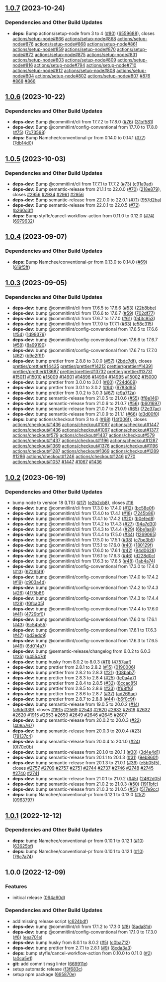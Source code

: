 ## [1.0.7](https://github.com/Th3S4mur41/demo-auto-security-release/compare/v1.0.6...v1.0.7) (2023-10-24)


### Dependencies and Other Build Updates

* **deps:** Bump actions/setup-node from 3 to 4 ([#80](https://github.com/Th3S4mur41/demo-auto-security-release/issues/80)) ([6559688](https://github.com/Th3S4mur41/demo-auto-security-release/commit/65596886a08bffbe0024c565deea1a2a4acbf77e)), closes [actions/setup-node#866](https://github.com/actions/setup-node/issues/866) [actions/setup-node#868](https://github.com/actions/setup-node/issues/868) [actions/setup-node#876](https://github.com/actions/setup-node/issues/876) [actions/setup-node#868](https://github.com/actions/setup-node/issues/868) [actions/setup-node#861](https://github.com/actions/setup-node/issues/861) [actions/setup-node#859](https://github.com/actions/setup-node/issues/859) [actions/setup-node#870](https://github.com/actions/setup-node/issues/870) [actions/setup-node#872](https://github.com/actions/setup-node/issues/872) [actions/setup-node#875](https://github.com/actions/setup-node/issues/875) [actions/setup-node#831](https://github.com/actions/setup-node/issues/831) [actions/setup-node#803](https://github.com/actions/setup-node/issues/803) [actions/setup-node#809](https://github.com/actions/setup-node/issues/809) [actions/setup-node#816](https://github.com/actions/setup-node/issues/816) [actions/setup-node#794](https://github.com/actions/setup-node/issues/794) [actions/setup-node#710](https://github.com/actions/setup-node/issues/710) [actions/setup-node#812](https://github.com/actions/setup-node/issues/812) [actions/setup-node#808](https://github.com/actions/setup-node/issues/808) [actions/setup-node#804](https://github.com/actions/setup-node/issues/804) [actions/setup-node#802](https://github.com/actions/setup-node/issues/802) [actions/setup-node#807](https://github.com/actions/setup-node/issues/807) [#876](https://github.com/Th3S4mur41/demo-auto-security-release/issues/876) [#868](https://github.com/Th3S4mur41/demo-auto-security-release/issues/868) [#866](https://github.com/Th3S4mur41/demo-auto-security-release/issues/866)

## [1.0.6](https://github.com/Th3S4mur41/demo-auto-security-release/compare/v1.0.5...v1.0.6) (2023-10-22)


### Dependencies and Other Build Updates

* **deps-dev:** Bump @commitlint/cli from 17.7.2 to 17.8.0 ([#76](https://github.com/Th3S4mur41/demo-auto-security-release/issues/76)) ([31bf581](https://github.com/Th3S4mur41/demo-auto-security-release/commit/31bf581c2316e20fe8994f425e62ca4e4ef76a5d))
* **deps-dev:** Bump @commitlint/config-conventional from 17.7.0 to 17.8.0 ([#75](https://github.com/Th3S4mur41/demo-auto-security-release/issues/75)) ([7c73598](https://github.com/Th3S4mur41/demo-auto-security-release/commit/7c735981a50913bd691737a9c8a8b3fae78bc416))
* **deps:** Bump Namchee/conventional-pr from 0.14.0 to 0.14.1 ([#77](https://github.com/Th3S4mur41/demo-auto-security-release/issues/77)) ([7db14d0](https://github.com/Th3S4mur41/demo-auto-security-release/commit/7db14d0331e548c444cc2db43f45a29560f356f0))

## [1.0.5](https://github.com/Th3S4mur41/demo-auto-security-release/compare/v1.0.4...v1.0.5) (2023-10-03)


### Dependencies and Other Build Updates

* **deps-dev:** Bump @commitlint/cli from 17.7.1 to 17.7.2 ([#73](https://github.com/Th3S4mur41/demo-auto-security-release/issues/73)) ([c91a9ad](https://github.com/Th3S4mur41/demo-auto-security-release/commit/c91a9ad5743608eb6e218d3e4caa564d6aa10fdd))
* **deps-dev:** Bump semantic-release from 21.1.1 to 22.0.0 ([#70](https://github.com/Th3S4mur41/demo-auto-security-release/issues/70)) ([218e879](https://github.com/Th3S4mur41/demo-auto-security-release/commit/218e879d6248a5eede80d1dae21ec971ab5cf98d)), closes [#2956](https://github.com/Th3S4mur41/demo-auto-security-release/issues/2956) [#2934](https://github.com/Th3S4mur41/demo-auto-security-release/issues/2934) [#2961](https://github.com/Th3S4mur41/demo-auto-security-release/issues/2961) [#2956](https://github.com/Th3S4mur41/demo-auto-security-release/issues/2956)
* **deps-dev:** Bump semantic-release from 22.0.0 to 22.0.1 ([#71](https://github.com/Th3S4mur41/demo-auto-security-release/issues/71)) ([957d2ba](https://github.com/Th3S4mur41/demo-auto-security-release/commit/957d2bacc24b81947d228c947fa98b4610be5f26))
* **deps-dev:** Bump semantic-release from 22.0.1 to 22.0.5 ([#72](https://github.com/Th3S4mur41/demo-auto-security-release/issues/72)) ([b260d3f](https://github.com/Th3S4mur41/demo-auto-security-release/commit/b260d3fafe3ed5dea54c8bffea43ee2472dfc379))
* **deps:** Bump styfle/cancel-workflow-action from 0.11.0 to 0.12.0 ([#74](https://github.com/Th3S4mur41/demo-auto-security-release/issues/74)) ([6979632](https://github.com/Th3S4mur41/demo-auto-security-release/commit/6979632fcaa8e376c55959a32a9cccf683ddb898))

## [1.0.4](https://github.com/Th3S4mur41/demo-auto-security-release/compare/v1.0.3...v1.0.4) (2023-09-07)


### Dependencies and Other Build Updates

* **deps:** Bump Namchee/conventional-pr from 0.13.0 to 0.14.0 ([#69](https://github.com/Th3S4mur41/demo-auto-security-release/issues/69)) ([619f5ff](https://github.com/Th3S4mur41/demo-auto-security-release/commit/619f5ff05564499d42acf689ec4de86f5391e64a))

## [1.0.3](https://github.com/Th3S4mur41/demo-auto-security-release/compare/v1.0.2...v1.0.3) (2023-09-05)


### Dependencies and Other Build Updates

* **deps-dev:** bump @commitlint/cli from 17.6.5 to 17.6.6 ([#53](https://github.com/Th3S4mur41/demo-auto-security-release/issues/53)) ([22b8bbe](https://github.com/Th3S4mur41/demo-auto-security-release/commit/22b8bbe1371e9eb4f18b48d92984ffb19f08b495))
* **deps-dev:** bump @commitlint/cli from 17.6.6 to 17.6.7 ([#59](https://github.com/Th3S4mur41/demo-auto-security-release/issues/59)) ([702df77](https://github.com/Th3S4mur41/demo-auto-security-release/commit/702df77f2b012f9a0855e8444489265ba79fbcf7))
* **deps-dev:** bump @commitlint/cli from 17.6.7 to 17.7.0 ([#61](https://github.com/Th3S4mur41/demo-auto-security-release/issues/61)) ([043c953](https://github.com/Th3S4mur41/demo-auto-security-release/commit/043c9539bb0f4941ab6322b40c9b2e95ee5d43eb))
* **deps-dev:** bump @commitlint/cli from 17.7.0 to 17.7.1 ([#63](https://github.com/Th3S4mur41/demo-auto-security-release/issues/63)) ([e58c315](https://github.com/Th3S4mur41/demo-auto-security-release/commit/e58c315f089c3e18e73ce29d56703e7b18ae69c1))
* **deps-dev:** bump @commitlint/config-conventional from 17.6.5 to 17.6.6 ([#54](https://github.com/Th3S4mur41/demo-auto-security-release/issues/54)) ([1d99376](https://github.com/Th3S4mur41/demo-auto-security-release/commit/1d99376c4222d6a603882525c2ba87e63bf2179b))
* **deps-dev:** bump @commitlint/config-conventional from 17.6.6 to 17.6.7 ([#58](https://github.com/Th3S4mur41/demo-auto-security-release/issues/58)) ([8a99190](https://github.com/Th3S4mur41/demo-auto-security-release/commit/8a9919018f89b2f1d6a05c36bdad0542d41540cc))
* **deps-dev:** bump @commitlint/config-conventional from 17.6.7 to 17.7.0 ([#62](https://github.com/Th3S4mur41/demo-auto-security-release/issues/62)) ([b9e2f9f](https://github.com/Th3S4mur41/demo-auto-security-release/commit/b9e2f9fd29e0b4fd8450b98325f6b5f79b639c9b))
* **deps-dev:** bump prettier from 2.8.8 to 3.0.0 ([#57](https://github.com/Th3S4mur41/demo-auto-security-release/issues/57)) ([2bdc7df](https://github.com/Th3S4mur41/demo-auto-security-release/commit/2bdc7dfacd03f943b65417d0cf78450a1df39cee)), closes [prettier/prettier#14435](https://github.com/prettier/prettier/issues/14435) [prettier/prettier#14212](https://github.com/prettier/prettier/issues/14212) [prettier/prettier#14391](https://github.com/prettier/prettier/issues/14391) [prettier/prettier#13687](https://github.com/prettier/prettier/issues/13687) [prettier/prettier#13732](https://github.com/prettier/prettier/issues/13732) [prettier/prettier#13731](https://github.com/prettier/prettier/issues/13731) [#15011](https://github.com/Th3S4mur41/demo-auto-security-release/issues/15011) [#15010](https://github.com/Th3S4mur41/demo-auto-security-release/issues/15010) [#15009](https://github.com/Th3S4mur41/demo-auto-security-release/issues/15009) [#14901](https://github.com/Th3S4mur41/demo-auto-security-release/issues/14901) [#14896](https://github.com/Th3S4mur41/demo-auto-security-release/issues/14896) [#14994](https://github.com/Th3S4mur41/demo-auto-security-release/issues/14994) [#14995](https://github.com/Th3S4mur41/demo-auto-security-release/issues/14995) [#15002](https://github.com/Th3S4mur41/demo-auto-security-release/issues/15002) [#15000](https://github.com/Th3S4mur41/demo-auto-security-release/issues/15000)
* **deps-dev:** bump prettier from 3.0.0 to 3.0.1 ([#60](https://github.com/Th3S4mur41/demo-auto-security-release/issues/60)) ([724d609](https://github.com/Th3S4mur41/demo-auto-security-release/commit/724d6098223ffa40f3edfed138528205f924767b))
* **deps-dev:** bump prettier from 3.0.1 to 3.0.2 ([#64](https://github.com/Th3S4mur41/demo-auto-security-release/issues/64)) ([9783d95](https://github.com/Th3S4mur41/demo-auto-security-release/commit/9783d956e854481233857bfb75ec737e1ceccf6d))
* **deps-dev:** bump prettier from 3.0.2 to 3.0.3 ([#67](https://github.com/Th3S4mur41/demo-auto-security-release/issues/67)) ([c9a7f2a](https://github.com/Th3S4mur41/demo-auto-security-release/commit/c9a7f2adb4df8b405e8feb1900cc9ec508009099))
* **deps-dev:** bump semantic-release from 21.0.5 to 21.0.6 ([#55](https://github.com/Th3S4mur41/demo-auto-security-release/issues/55)) ([ff8e146](https://github.com/Th3S4mur41/demo-auto-security-release/commit/ff8e1469c916a7048d82965093d1507006eccdca))
* **deps-dev:** bump semantic-release from 21.0.6 to 21.0.7 ([#56](https://github.com/Th3S4mur41/demo-auto-security-release/issues/56)) ([b601697](https://github.com/Th3S4mur41/demo-auto-security-release/commit/b601697f1ed9c13a26f4fb7bf4afbcfde608afd7))
* **deps-dev:** bump semantic-release from 21.0.7 to 21.0.9 ([#65](https://github.com/Th3S4mur41/demo-auto-security-release/issues/65)) ([72e37ac](https://github.com/Th3S4mur41/demo-auto-security-release/commit/72e37acdf7c66e92b61c0a3f7f0404efb37e979a))
* **deps-dev:** bump semantic-release from 21.0.9 to 21.1.1 ([#66](https://github.com/Th3S4mur41/demo-auto-security-release/issues/66)) ([d3d00f0](https://github.com/Th3S4mur41/demo-auto-security-release/commit/d3d00f0347bcaa917e426c5ef53c5e1564aabf41))
* **deps:** bump actions/checkout from 3 to 4 ([#68](https://github.com/Th3S4mur41/demo-auto-security-release/issues/68)) ([14f006f](https://github.com/Th3S4mur41/demo-auto-security-release/commit/14f006f890c4643c741c863c9ede00184a115b58)), closes [actions/checkout#1436](https://github.com/actions/checkout/issues/1436) [actions/checkout#1067](https://github.com/actions/checkout/issues/1067) [actions/checkout#1447](https://github.com/actions/checkout/issues/1447) [actions/checkout#1436](https://github.com/actions/checkout/issues/1436) [actions/checkout#1067](https://github.com/actions/checkout/issues/1067) [actions/checkout#1377](https://github.com/actions/checkout/issues/1377) [actions/checkout#579](https://github.com/actions/checkout/issues/579) [actions/checkout#1437](https://github.com/actions/checkout/issues/1437) [actions/checkout#579](https://github.com/actions/checkout/issues/579) [actions/checkout#1437](https://github.com/actions/checkout/issues/1437) [actions/checkout#1196](https://github.com/actions/checkout/issues/1196) [actions/checkout#1287](https://github.com/actions/checkout/issues/1287) [actions/checkout#1369](https://github.com/actions/checkout/issues/1369) [actions/checkout#1376](https://github.com/actions/checkout/issues/1376) [actions/checkout#1196](https://github.com/actions/checkout/issues/1196) [actions/checkout#1287](https://github.com/actions/checkout/issues/1287) [actions/checkout#1369](https://github.com/actions/checkout/issues/1369) [actions/checkout#1289](https://github.com/actions/checkout/issues/1289) [#1286](https://github.com/Th3S4mur41/demo-auto-security-release/issues/1286) [actions/checkout#1246](https://github.com/actions/checkout/issues/1246) [actions/checkout#1246](https://github.com/actions/checkout/issues/1246) [#770](https://github.com/Th3S4mur41/demo-auto-security-release/issues/770) [actions/checkout#1057](https://github.com/actions/checkout/issues/1057) [#1447](https://github.com/Th3S4mur41/demo-auto-security-release/issues/1447) [#1067](https://github.com/Th3S4mur41/demo-auto-security-release/issues/1067) [#1436](https://github.com/Th3S4mur41/demo-auto-security-release/issues/1436)

## [1.0.2](https://github.com/Th3S4mur41/demo-auto-security-release/compare/v1.0.1...v1.0.2) (2023-06-19)


### Dependencies and Other Build Updates

* bump node to version 18 (LTS) ([#17](https://github.com/Th3S4mur41/demo-auto-security-release/issues/17)) ([e2b2cb8](https://github.com/Th3S4mur41/demo-auto-security-release/commit/e2b2cb85d762aeecb041a28271c68e4a5ff33368)), closes [#16](https://github.com/Th3S4mur41/demo-auto-security-release/issues/16)
* **deps-dev:** bump @commitlint/cli from 17.3.0 to 17.4.0 ([#12](https://github.com/Th3S4mur41/demo-auto-security-release/issues/12)) ([bc58e0f](https://github.com/Th3S4mur41/demo-auto-security-release/commit/bc58e0f3df16a430c7f786646bd8f5b0eea09756))
* **deps-dev:** bump @commitlint/cli from 17.4.0 to 17.4.1 ([#18](https://github.com/Th3S4mur41/demo-auto-security-release/issues/18)) ([7245b86](https://github.com/Th3S4mur41/demo-auto-security-release/commit/7245b86cbf0fde4c72e006c68217b723db5975d2))
* **deps-dev:** bump @commitlint/cli from 17.4.1 to 17.4.2 ([#20](https://github.com/Th3S4mur41/demo-auto-security-release/issues/20)) ([b0efed8](https://github.com/Th3S4mur41/demo-auto-security-release/commit/b0efed804f9b36c8ac2e359f3dddec9087fb1818))
* **deps-dev:** bump @commitlint/cli from 17.4.2 to 17.4.3 ([#27](https://github.com/Th3S4mur41/demo-auto-security-release/issues/27)) ([94a7d30](https://github.com/Th3S4mur41/demo-auto-security-release/commit/94a7d306adcdb172ef785ce687f04eb22280f190))
* **deps-dev:** bump @commitlint/cli from 17.4.3 to 17.4.4 ([#29](https://github.com/Th3S4mur41/demo-auto-security-release/issues/29)) ([6be1aa9](https://github.com/Th3S4mur41/demo-auto-security-release/commit/6be1aa96394c15eea5b68959b7d6cd2679edaf00))
* **deps-dev:** bump @commitlint/cli from 17.4.4 to 17.5.0 ([#34](https://github.com/Th3S4mur41/demo-auto-security-release/issues/34)) ([1269065](https://github.com/Th3S4mur41/demo-auto-security-release/commit/12690657dbd015331aa305c2d7994a2ffdc946d5))
* **deps-dev:** bump @commitlint/cli from 17.5.0 to 17.5.1 ([#38](https://github.com/Th3S4mur41/demo-auto-security-release/issues/38)) ([c7be3b5](https://github.com/Th3S4mur41/demo-auto-security-release/commit/c7be3b5e2355da8cb1c3adf2b8072242d46914c4))
* **deps-dev:** bump @commitlint/cli from 17.5.1 to 17.6.0 ([#40](https://github.com/Th3S4mur41/demo-auto-security-release/issues/40)) ([180129f](https://github.com/Th3S4mur41/demo-auto-security-release/commit/180129f8c8d70de1ff08dad3918d45956990902a))
* **deps-dev:** bump @commitlint/cli from 17.6.0 to 17.6.1 ([#42](https://github.com/Th3S4mur41/demo-auto-security-release/issues/42)) ([94d0628](https://github.com/Th3S4mur41/demo-auto-security-release/commit/94d0628332d3bc3c666def6d0fdf81d81528952e))
* **deps-dev:** bump @commitlint/cli from 17.6.1 to 17.6.3 ([#46](https://github.com/Th3S4mur41/demo-auto-security-release/issues/46)) ([d228d0c](https://github.com/Th3S4mur41/demo-auto-security-release/commit/d228d0c82c9f8f5e26e4658a3f0f3921c77e53db))
* **deps-dev:** bump @commitlint/cli from 17.6.3 to 17.6.5 ([#48](https://github.com/Th3S4mur41/demo-auto-security-release/issues/48)) ([1ab4a74](https://github.com/Th3S4mur41/demo-auto-security-release/commit/1ab4a74e7fb60be1fbdb4afc31e33224241ca6fc))
* **deps-dev:** bump @commitlint/config-conventional from 17.3.0 to 17.4.0 ([#13](https://github.com/Th3S4mur41/demo-auto-security-release/issues/13)) ([67265f9](https://github.com/Th3S4mur41/demo-auto-security-release/commit/67265f99ddac644bc5786ee4f048feda8fbc5907))
* **deps-dev:** bump @commitlint/config-conventional from 17.4.0 to 17.4.2 ([#19](https://github.com/Th3S4mur41/demo-auto-security-release/issues/19)) ([c903a4d](https://github.com/Th3S4mur41/demo-auto-security-release/commit/c903a4da2bb969a2baad569f91e43d3881da6d4c))
* **deps-dev:** bump @commitlint/config-conventional from 17.4.2 to 17.4.3 ([#26](https://github.com/Th3S4mur41/demo-auto-security-release/issues/26)) ([4f75b8f](https://github.com/Th3S4mur41/demo-auto-security-release/commit/4f75b8f9ae62e4fa50950063ba61f72b818cf5cb))
* **deps-dev:** bump @commitlint/config-conventional from 17.4.3 to 17.4.4 ([#28](https://github.com/Th3S4mur41/demo-auto-security-release/issues/28)) ([f0fca05](https://github.com/Th3S4mur41/demo-auto-security-release/commit/f0fca054f4bab7c1e93af5602e129c70dc1831e3))
* **deps-dev:** bump @commitlint/config-conventional from 17.4.4 to 17.6.0 ([#41](https://github.com/Th3S4mur41/demo-auto-security-release/issues/41)) ([4729bf0](https://github.com/Th3S4mur41/demo-auto-security-release/commit/4729bf02df24c9e841479b623edb0ad6050df127))
* **deps-dev:** bump @commitlint/config-conventional from 17.6.0 to 17.6.1 ([#43](https://github.com/Th3S4mur41/demo-auto-security-release/issues/43)) ([6c54b55](https://github.com/Th3S4mur41/demo-auto-security-release/commit/6c54b554fdde0f980060e9547398ffdd6e7f3a08))
* **deps-dev:** bump @commitlint/config-conventional from 17.6.1 to 17.6.3 ([#47](https://github.com/Th3S4mur41/demo-auto-security-release/issues/47)) ([bd3edc9](https://github.com/Th3S4mur41/demo-auto-security-release/commit/bd3edc9591030685000d2657408fa90f6b022cad))
* **deps-dev:** bump @commitlint/config-conventional from 17.6.3 to 17.6.5 ([#49](https://github.com/Th3S4mur41/demo-auto-security-release/issues/49)) ([6d014a7](https://github.com/Th3S4mur41/demo-auto-security-release/commit/6d014a7fa54ab0183c5934e1d3eaa8a248c33973))
* **deps-dev:** bump @semantic-release/changelog from 6.0.2 to 6.0.3 ([#35](https://github.com/Th3S4mur41/demo-auto-security-release/issues/35)) ([b45547d](https://github.com/Th3S4mur41/demo-auto-security-release/commit/b45547de2866ee374af23836bc06e414b8cb42d3))
* **deps-dev:** bump husky from 8.0.2 to 8.0.3 ([#11](https://github.com/Th3S4mur41/demo-auto-security-release/issues/11)) ([4757aaf](https://github.com/Th3S4mur41/demo-auto-security-release/commit/4757aaff1431b86fc21bf457e9ccb2eb73564c89))
* **deps-dev:** bump prettier from 2.8.1 to 2.8.2 ([#15](https://github.com/Th3S4mur41/demo-auto-security-release/issues/15)) ([0190006](https://github.com/Th3S4mur41/demo-auto-security-release/commit/0190006978bd90b7b96752f247d6e53a78d0e57d))
* **deps-dev:** bump prettier from 2.8.2 to 2.8.3 ([#21](https://github.com/Th3S4mur41/demo-auto-security-release/issues/21)) ([f08bab7](https://github.com/Th3S4mur41/demo-auto-security-release/commit/f08bab73babf744c1560643edf3717289155f46c))
* **deps-dev:** bump prettier from 2.8.3 to 2.8.4 ([#25](https://github.com/Th3S4mur41/demo-auto-security-release/issues/25)) ([fe0a4a7](https://github.com/Th3S4mur41/demo-auto-security-release/commit/fe0a4a737b0e3d80de147496994fb5f0232cbdd5))
* **deps-dev:** bump prettier from 2.8.4 to 2.8.5 ([#32](https://github.com/Th3S4mur41/demo-auto-security-release/issues/32)) ([8ccac85](https://github.com/Th3S4mur41/demo-auto-security-release/commit/8ccac850a2bf767180b3992c6bb37cbaa1b7093e))
* **deps-dev:** bump prettier from 2.8.5 to 2.8.6 ([#33](https://github.com/Th3S4mur41/demo-auto-security-release/issues/33)) ([ff68ff6](https://github.com/Th3S4mur41/demo-auto-security-release/commit/ff68ff673d399a00f1ffea1a07993e177d97ca4c))
* **deps-dev:** bump prettier from 2.8.6 to 2.8.7 ([#37](https://github.com/Th3S4mur41/demo-auto-security-release/issues/37)) ([ad269ac](https://github.com/Th3S4mur41/demo-auto-security-release/commit/ad269ac7c5c8f22f52e18497975fadc30b3ed19b))
* **deps-dev:** bump prettier from 2.8.7 to 2.8.8 ([#44](https://github.com/Th3S4mur41/demo-auto-security-release/issues/44)) ([b6f0c9f](https://github.com/Th3S4mur41/demo-auto-security-release/commit/b6f0c9fa713e370d4e27dd4c43e8e34702fc49fa))
* **deps-dev:** bump semantic-release from 19.0.5 to 20.0.2 ([#14](https://github.com/Th3S4mur41/demo-auto-security-release/issues/14)) ([a6dd339](https://github.com/Th3S4mur41/demo-auto-security-release/commit/a6dd33961227911c97d4c9cb7d35c498983bdfb2)), closes [#1915](https://github.com/Th3S4mur41/demo-auto-security-release/issues/1915) [#2569](https://github.com/Th3S4mur41/demo-auto-security-release/issues/2569) [#2543](https://github.com/Th3S4mur41/demo-auto-security-release/issues/2543) [#2620](https://github.com/Th3S4mur41/demo-auto-security-release/issues/2620) [#2632](https://github.com/Th3S4mur41/demo-auto-security-release/issues/2632) [#2619](https://github.com/Th3S4mur41/demo-auto-security-release/issues/2619) [#2632](https://github.com/Th3S4mur41/demo-auto-security-release/issues/2632) [#2620](https://github.com/Th3S4mur41/demo-auto-security-release/issues/2620) [#1915](https://github.com/Th3S4mur41/demo-auto-security-release/issues/1915) [#2653](https://github.com/Th3S4mur41/demo-auto-security-release/issues/2653) [#2650](https://github.com/Th3S4mur41/demo-auto-security-release/issues/2650) [#2649](https://github.com/Th3S4mur41/demo-auto-security-release/issues/2649) [#2646](https://github.com/Th3S4mur41/demo-auto-security-release/issues/2646) [#2645](https://github.com/Th3S4mur41/demo-auto-security-release/issues/2645) [#2607](https://github.com/Th3S4mur41/demo-auto-security-release/issues/2607)
* **deps-dev:** bump semantic-release from 20.0.2 to 20.0.3 ([#22](https://github.com/Th3S4mur41/demo-auto-security-release/issues/22)) ([406a767](https://github.com/Th3S4mur41/demo-auto-security-release/commit/406a767d159990161d051de50e7c4a0430f7e9aa))
* **deps-dev:** bump semantic-release from 20.0.3 to 20.0.4 ([#23](https://github.com/Th3S4mur41/demo-auto-security-release/issues/23)) ([78137c4](https://github.com/Th3S4mur41/demo-auto-security-release/commit/78137c4a86ba5c91f217f4c8a84757ba089c4f8c))
* **deps-dev:** bump semantic-release from 20.0.4 to 20.1.0 ([#24](https://github.com/Th3S4mur41/demo-auto-security-release/issues/24)) ([0f70e0b](https://github.com/Th3S4mur41/demo-auto-security-release/commit/0f70e0b7c2ce64c1161cd3dd4dfc4dadbbf6e23c))
* **deps-dev:** bump semantic-release from 20.1.0 to 20.1.1 ([#30](https://github.com/Th3S4mur41/demo-auto-security-release/issues/30)) ([3d4e4d1](https://github.com/Th3S4mur41/demo-auto-security-release/commit/3d4e4d1e44ffe2b0fdf90f7885c1e412296dd6ea))
* **deps-dev:** bump semantic-release from 20.1.1 to 20.1.3 ([#31](https://github.com/Th3S4mur41/demo-auto-security-release/issues/31)) ([9eb860f](https://github.com/Th3S4mur41/demo-auto-security-release/commit/9eb860f7385721c7d20d4e596c12d6bc3c9e2a28))
* **deps-dev:** bump semantic-release from 20.1.3 to 21.0.1 ([#39](https://github.com/Th3S4mur41/demo-auto-security-release/issues/39)) ([e5b05f5](https://github.com/Th3S4mur41/demo-auto-security-release/commit/e5b05f514556956ec774b056a82e931054ccb225)), closes [#2757](https://github.com/Th3S4mur41/demo-auto-security-release/issues/2757) [#2709](https://github.com/Th3S4mur41/demo-auto-security-release/issues/2709) [#2757](https://github.com/Th3S4mur41/demo-auto-security-release/issues/2757) [#2751](https://github.com/Th3S4mur41/demo-auto-security-release/issues/2751) [#2744](https://github.com/Th3S4mur41/demo-auto-security-release/issues/2744) [#2737](https://github.com/Th3S4mur41/demo-auto-security-release/issues/2737) [#2746](https://github.com/Th3S4mur41/demo-auto-security-release/issues/2746) [#2748](https://github.com/Th3S4mur41/demo-auto-security-release/issues/2748) [#2745](https://github.com/Th3S4mur41/demo-auto-security-release/issues/2745) [#2740](https://github.com/Th3S4mur41/demo-auto-security-release/issues/2740) [#2741](https://github.com/Th3S4mur41/demo-auto-security-release/issues/2741)
* **deps-dev:** bump semantic-release from 21.0.1 to 21.0.2 ([#45](https://github.com/Th3S4mur41/demo-auto-security-release/issues/45)) ([2462d05](https://github.com/Th3S4mur41/demo-auto-security-release/commit/2462d05faa14bac7bc9ba07c7d8270f73ade25a4))
* **deps-dev:** bump semantic-release from 21.0.2 to 21.0.3 ([#50](https://github.com/Th3S4mur41/demo-auto-security-release/issues/50)) ([1911bfc](https://github.com/Th3S4mur41/demo-auto-security-release/commit/1911bfcc4621d71fababb72c40bd89a8f77196b2))
* **deps-dev:** bump semantic-release from 21.0.3 to 21.0.5 ([#51](https://github.com/Th3S4mur41/demo-auto-security-release/issues/51)) ([517e9cc](https://github.com/Th3S4mur41/demo-auto-security-release/commit/517e9cccdc528afe9cb16b3e51c5abbf30270be0))
* **deps:** bump Namchee/conventional-pr from 0.12.1 to 0.13.0 ([#52](https://github.com/Th3S4mur41/demo-auto-security-release/issues/52)) ([0963797](https://github.com/Th3S4mur41/demo-auto-security-release/commit/09637973734b89d73c29b45a9731bcffed60121a))

## [1.0.1](https://github.com/Th3S4mur41/demo-auto-security-release/compare/v1.0.0...v1.0.1) (2022-12-12)


### Dependencies and Other Build Updates

* **deps:** bump Namchee/conventional-pr from 0.10.1 to 0.12.1 ([#10](https://github.com/Th3S4mur41/demo-auto-security-release/issues/10)) ([63625bf](https://github.com/Th3S4mur41/demo-auto-security-release/commit/63625bf149825abf7a0dbf7e044083037b4c9ca3))
* **deps:** bump Namchee/conventional-pr from 0.10.1 to 0.12.1 ([#10](https://github.com/Th3S4mur41/demo-auto-security-release/issues/10)) ([76c7a74](https://github.com/Th3S4mur41/demo-auto-security-release/commit/76c7a743243bb8a7be898dcf20fb5b5e0fcc149a))

## 1.0.0 (2022-12-09)


### Features

* initical release ([064a60d](https://github.com/Th3S4mur41/demo-auto-security-release/commit/064a60d81356a082e7d98a87d1afc73ed0341e16))


### Dependencies and Other Build Updates

* add missing release script ([c624bdf](https://github.com/Th3S4mur41/demo-auto-security-release/commit/c624bdfc45a774c7c20f25098e619001fea40425))
* **deps-dev:** bump @commitlint/cli from 17.1.2 to 17.3.0 ([#8](https://github.com/Th3S4mur41/demo-auto-security-release/issues/8)) ([8ada81d](https://github.com/Th3S4mur41/demo-auto-security-release/commit/8ada81d27c4897bfaaa96c5b8048c3744581c581))
* **deps-dev:** bump @commitlint/config-conventional from 17.1.0 to 17.3.0 ([#6](https://github.com/Th3S4mur41/demo-auto-security-release/issues/6)) ([eea701e](https://github.com/Th3S4mur41/demo-auto-security-release/commit/eea701ea1cf4b39412bceb121d9880c08d20040c))
* **deps-dev:** bump husky from 8.0.1 to 8.0.2 ([#5](https://github.com/Th3S4mur41/demo-auto-security-release/issues/5)) ([c0ba712](https://github.com/Th3S4mur41/demo-auto-security-release/commit/c0ba71295bd3cf716a24605b0aa0093e46ae70ae))
* **deps-dev:** bump prettier from 2.7.1 to 2.8.1 ([#9](https://github.com/Th3S4mur41/demo-auto-security-release/issues/9)) ([8cda3a3](https://github.com/Th3S4mur41/demo-auto-security-release/commit/8cda3a3315a59bc0fc1c6cb1892efec0e0c1a449))
* **deps:** bump styfle/cancel-workflow-action from 0.10.0 to 0.11.0 ([#2](https://github.com/Th3S4mur41/demo-auto-security-release/issues/2)) ([a0ca5e1](https://github.com/Th3S4mur41/demo-auto-security-release/commit/a0ca5e1c49594b45b4aab3e29666811731969c7f))
* **git:** add commit msg linter ([669911e](https://github.com/Th3S4mur41/demo-auto-security-release/commit/669911ef54fda81fee88dc4301c084c7b8572134))
* setup automatic release ([f3f683c](https://github.com/Th3S4mur41/demo-auto-security-release/commit/f3f683c23e34191a2a4a14ab76b6eed03571bba1))
* setup npm package ([695870e](https://github.com/Th3S4mur41/demo-auto-security-release/commit/695870e88d0d7a72a12ef75f3c90fee335e0c1cb))
